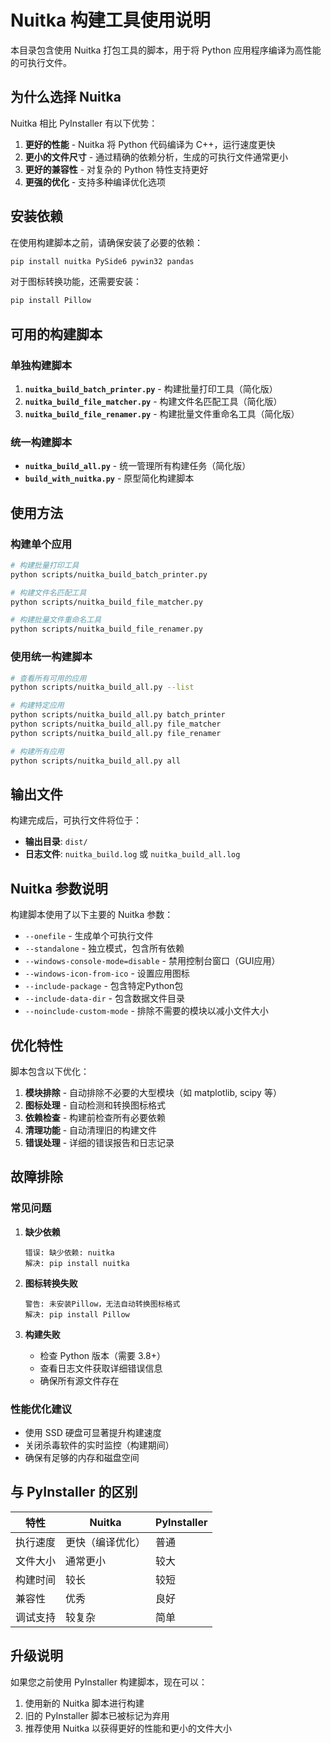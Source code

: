 # Nuitka 构建工具使用说明

本目录包含使用 Nuitka 打包工具的脚本，用于将 Python 应用程序编译为高性能的可执行文件。

## 为什么选择 Nuitka

Nuitka 相比 PyInstaller 有以下优势：

1. **更好的性能** - Nuitka 将 Python 代码编译为 C++，运行速度更快
2. **更小的文件尺寸** - 通过精确的依赖分析，生成的可执行文件通常更小
3. **更好的兼容性** - 对复杂的 Python 特性支持更好
4. **更强的优化** - 支持多种编译优化选项

## 安装依赖

在使用构建脚本之前，请确保安装了必要的依赖：

```bash
pip install nuitka PySide6 pywin32 pandas
```

对于图标转换功能，还需要安装：
```bash
pip install Pillow
```

## 可用的构建脚本

### 单独构建脚本

1. **`nuitka_build_batch_printer.py`** - 构建批量打印工具（简化版）
2. **`nuitka_build_file_matcher.py`** - 构建文件名匹配工具（简化版）
3. **`nuitka_build_file_renamer.py`** - 构建批量文件重命名工具（简化版）

### 统一构建脚本

- **`nuitka_build_all.py`** - 统一管理所有构建任务（简化版）
- **`build_with_nuitka.py`** - 原型简化构建脚本

## 使用方法

### 构建单个应用

```bash
# 构建批量打印工具
python scripts/nuitka_build_batch_printer.py

# 构建文件名匹配工具
python scripts/nuitka_build_file_matcher.py

# 构建批量文件重命名工具
python scripts/nuitka_build_file_renamer.py
```

### 使用统一构建脚本

```bash
# 查看所有可用的应用
python scripts/nuitka_build_all.py --list

# 构建特定应用
python scripts/nuitka_build_all.py batch_printer
python scripts/nuitka_build_all.py file_matcher
python scripts/nuitka_build_all.py file_renamer

# 构建所有应用
python scripts/nuitka_build_all.py all
```

## 输出文件

构建完成后，可执行文件将位于：
- **输出目录**: `dist/`
- **日志文件**: `nuitka_build.log` 或 `nuitka_build_all.log`

## Nuitka 参数说明

构建脚本使用了以下主要的 Nuitka 参数：

- `--onefile` - 生成单个可执行文件
- `--standalone` - 独立模式，包含所有依赖
- `--windows-console-mode=disable` - 禁用控制台窗口（GUI应用）
- `--windows-icon-from-ico` - 设置应用图标
- `--include-package` - 包含特定Python包
- `--include-data-dir` - 包含数据文件目录
- `--noinclude-custom-mode` - 排除不需要的模块以减小文件大小

## 优化特性

脚本包含以下优化：

1. **模块排除** - 自动排除不必要的大型模块（如 matplotlib, scipy 等）
2. **图标处理** - 自动检测和转换图标格式
3. **依赖检查** - 构建前检查所有必要依赖
4. **清理功能** - 自动清理旧的构建文件
5. **错误处理** - 详细的错误报告和日志记录

## 故障排除

### 常见问题

1. **缺少依赖**
   ```
   错误: 缺少依赖: nuitka
   解决: pip install nuitka
   ```

2. **图标转换失败**
   ```
   警告: 未安装Pillow，无法自动转换图标格式
   解决: pip install Pillow
   ```

3. **构建失败**
   - 检查 Python 版本（需要 3.8+）
   - 查看日志文件获取详细错误信息
   - 确保所有源文件存在

### 性能优化建议

- 使用 SSD 硬盘可显著提升构建速度
- 关闭杀毒软件的实时监控（构建期间）
- 确保有足够的内存和磁盘空间

## 与 PyInstaller 的区别

| 特性 | Nuitka | PyInstaller |
|------|---------|-------------|
| 执行速度 | 更快（编译优化） | 普通 |
| 文件大小 | 通常更小 | 较大 |
| 构建时间 | 较长 | 较短 |
| 兼容性 | 优秀 | 良好 |
| 调试支持 | 较复杂 | 简单 |

## 升级说明

如果您之前使用 PyInstaller 构建脚本，现在可以：

1. 使用新的 Nuitka 脚本进行构建
2. 旧的 PyInstaller 脚本已被标记为弃用
3. 推荐使用 Nuitka 以获得更好的性能和更小的文件大小 